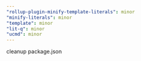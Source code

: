 ```yaml
---
"rollup-plugin-minify-template-literals": minor
"minify-literals": minor
"template": minor
"lit-q": minor
"ucmd": minor
---
```


cleanup package.json
